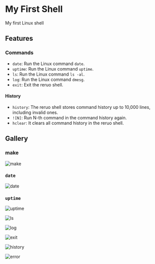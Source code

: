 # My First Shell

My first Linux shell
## Features
### Commands
* `date`: Run the Linux command `date`.
* `uptime`: Run the Linux command `uptime`.
* `ls`: Run the Linux command `ls -al`.
* `log`: Run the Linux command `dmesg`.
* `exit`: Exit the reruo shell.
#### History
* `history`: The reruo shell stores command history up to 10,000 lines, including invalid ones.
* `![N]`: Run N-th command in the command history again.
* `hclear`: It clears all command history in the reruo shell.

## Gallery
### make
![make](https://github.com/user-attachments/assets/78f361eb-e46f-4be8-b855-cb8994f2c03c)

### `date`
![date](https://github.com/user-attachments/assets/519d9229-b452-472f-a548-3d69c9e485f1)

### `uptime`
![uptime](https://github.com/user-attachments/assets/72d16829-f6c6-464a-ac84-2ee6bb93fc6d)

![ls](https://github.com/user-attachments/assets/5cc284ff-7607-4da7-b91d-fb037318a2b1)

![log](https://github.com/user-attachments/assets/cb516979-762a-41b5-8dd9-feceb7baa32a)

![exit](https://github.com/user-attachments/assets/5c18718d-bdbd-41da-b82e-f62c2c409804)

![history](https://github.com/user-attachments/assets/74be5457-5917-4369-8ce0-2cbac1ca67ab)

![error](https://github.com/user-attachments/assets/64363bd4-2ba4-45e2-b27a-f3bedd0c4943)
